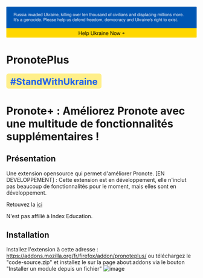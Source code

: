 [![Stand With Ukraine](https://raw.githubusercontent.com/vshymanskyy/StandWithUkraine/main/banner2-direct.svg)](https://vshymanskyy.github.io/StandWithUkraine)
# PronotePlus
<a href="https://github.com/vshymanskyy/StandWithUkraine/blob/main/docs/README.md"><img src="https://raw.githubusercontent.com/vshymanskyy/StandWithUkraine/main/badges/StandWithUkraine.svg" alt="StandWithUkraine" style="max-width: 100%;"></a>

# Pronote+ : Améliorez Pronote avec une multitude de fonctionnalités supplémentaires !

## Présentation
Une extension opensource qui permet d'améliorer Pronote.
[EN DEVELOPPEMENT] : Cette extension est en développement, elle n'inclut pas beaucoup de fonctionnalités pour le moment, mais elles sont en développement.

Retouvez la [ici](https://addons.mozilla.org/fr/firefox/addon/pronoteplus/)

N'est pas affilié à Index Education.

## Installation
Installez l'extension à cette adresse : https://addons.mozilla.org/fr/firefox/addon/pronoteplus/
ou téléchargez le "code-source.zip" et installez le sur la page about:addons via le bouton "Installer un module depuis un fichier"
![image](https://user-images.githubusercontent.com/34348778/160373804-d7c74937-2e24-46dd-9a58-50c719684033.png)
